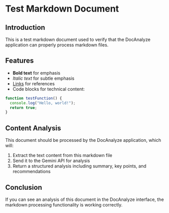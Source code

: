 # Test Markdown Document

## Introduction

This is a test markdown document used to verify that the DocAnalyze application can properly process markdown files.

## Features

* **Bold text** for emphasis
* *Italic text* for subtle emphasis
* [Links](https://example.com) for references
* Code blocks for technical content:

```javascript
function testFunction() {
  console.log("Hello, world!");
  return true;
}
```

## Content Analysis

This document should be processed by the DocAnalyze application, which will:

1. Extract the text content from this markdown file
2. Send it to the Gemini API for analysis
3. Return a structured analysis including summary, key points, and recommendations

## Conclusion

If you can see an analysis of this document in the DocAnalyze interface, the markdown processing functionality is working correctly. 